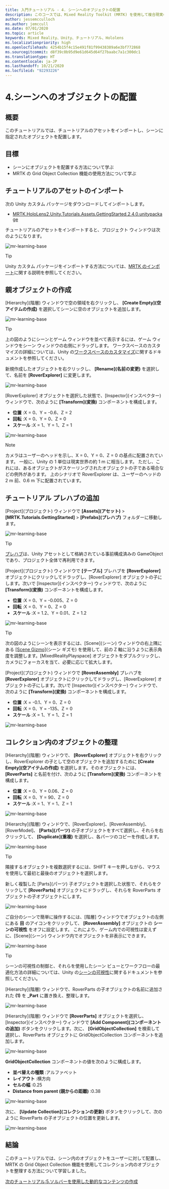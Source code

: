 ```yaml
---
title: 入門チュートリアル - 4. シーンへのオブジェクトの配置
description: このコースでは、Mixed Reality Toolkit (MRTK) を使用して複合現実のアプリケーションを作成する方法について説明します。
author: jessemcculloch
ms.author: jemccull
ms.date: 07/01/2020
ms.topic: article
keywords: Mixed Reality、Unity、チュートリアル、Hololens
ms.localizationpriority: high
ms.openlocfilehash: 4254b15f4c15e491f81f99438389a6e3bf772868
ms.sourcegitcommit: d8f39c0b95d9e61d645d64f27baabc7a1c300dc1
ms.translationtype: HT
ms.contentlocale: ja-JP
ms.lasthandoff: 10/21/2020
ms.locfileid: "92293226"
---
```

# <a name="4-positioning-objects-in-the-scene"></a>4.シーンへのオブジェクトの配置

## <a name="overview"></a>概要

このチュートリアルでは、チュートリアルのアセットをインポートし、シーンに指定されたオブジェクトを配置します。

## <a name="objectives"></a>目標

* シーンにオブジェクトを配置する方法について学ぶ
* MRTK の Grid Object Collection 機能の使用方法について学ぶ

## <a name="importing-the-tutorial-assets"></a>チュートリアルのアセットのインポート

次の Unity カスタム パッケージをダウンロードしてインポートします。

* [MRTK.HoloLens2.Unity.Tutorials.Assets.GettingStarted.2.4.0.unitypackage](https://github.com/microsoft/MixedRealityLearning/releases/download/getting-started-v2.4.0/MRTK.HoloLens2.Unity.Tutorials.Assets.GettingStarted.2.4.0.unitypackage)

チュートリアルのアセットをインポートすると、プロジェクト ウィンドウは次のようになります。

![mr-learning-base](images/mr-learning-base/base-04-section1-step1-1.png)

> [!TIP]
> Unity カスタム パッケージをインポートする方法については、[MRTK のインポート](mr-learning-base-02.md#importing-the-mixed-reality-toolkit)に関する説明を参照してください。

## <a name="creating-the-parent-object"></a>親オブジェクトの作成

[Hierarchy]\(階層\) ウィンドウで空の領域を右クリックし、 **[Create Empty]\(空アイテムの作成\)** を選択してシーンに空のオブジェクトを追加します。

![mr-learning-base](images/mr-learning-base/base-04-section2-step1-1.png)

> [!TIP]
> 上の図のようにシーンとゲーム ウィンドウを並べて表示するには、ゲーム ウィンドウをシーン ウィンドウの右側にドラッグします。 ワークスペースのカスタマイズの詳細については、Unity の<a href="https://docs.unity3d.com/Manual/CustomizingYourWorkspace.html" target="_blank">ワークスペースのカスタマイズ</a>に関するドキュメントを参照してください。

新規作成したオブジェクトを右クリックし、 **[Rename]\(名前の変更\)** を選択して、名前を **[RoverExplorer]** に変更します。

![mr-learning-base](images/mr-learning-base/base-04-section2-step1-2.png)

[RoverExplorer] オブジェクトを選択した状態で、[Inspector]\(インスペクター\) ウィンドウで、次のように **[Transform]\(変換\)** コンポーネントを構成します。

* **位置** :X = 0、Y = -0.6、Z = 2
* **回転** :X = 0、Y = 0、Z = 0
* **スケール** :X = 1、Y = 1、Z = 1

![mr-learning-base](images/mr-learning-base/base-04-section2-step1-3.png)

> [!NOTE]
> カメラはユーザーのヘッドを示し、X = 0、Y = 0、Z = 0 の基点に配置されています。 一般に、Unity の 1 単位は現実世界の約 1 m に相当します。 ただし、これには、あるオブジェクトがスケーリングされたオブジェクトの子である場合などの例外があります。 上のシナリオで RoverExplorer は、ユーザーのヘッドの 2 m 前、0.6 m 下に配置されています。

## <a name="adding-the-tutorial-prefabs"></a>チュートリアル プレハブの追加

[Project]\(プロジェクト\) ウィンドウで **[Assets]\(アセット\)**  >  **[MRTK.Tutorials.GettingStarted]**  >  **[Prefabs]\(プレハブ\)** フォルダーに移動します。

![mr-learning-base](images/mr-learning-base/base-04-section3-step1-1.png)

> [!TIP]
> <a href="https://docs.unity3d.com/Manual/Prefabs.html" target="_blank">プレハブ</a>は、Unity アセットとして格納されている事前構成済みの GameObject であり、プロジェクト全体で再利用できます。

[Project]\(プロジェクト\) ウィンドウで **[テーブル]** プレハブを **[RoverExplorer]** オブジェクトにクリックしてドラッグし、[RoverExplorer] オブジェクトの子にします。次いで [Inspector]\(インスペクター\) ウィンドウで、次のように **[Transform]\(変換\)** コンポーネントを構成します。

* **位置** :X = 0、Y = -0.005、Z = 0
* **回転** :X = 0、Y = 0、Z = 0
* **スケール** :X = 1.2、Y = 0.01、Z = 1.2

![mr-learning-base](images/mr-learning-base/base-04-section3-step1-2.png)

> [!TIP]
> 次の図のようにシーンを表示するには、[Scene]\(シーン\) ウィンドウの右上隅にある <a href="https://docs.unity3d.com/Manual/SceneViewNavigation.html" target="_blank">[Scene Gizmo]</a>\(シーン ギズモ\) を使用して、前の Z 軸に沿うように表示角度を調整します。[MixedRealityPlayspace] オブジェクトをダブルクリックし、カメラにフォーカスを当て、必要に応じて拡大します。

[Project]\(プロジェクト\) ウィンドウで **[RoverAssembly]** プレハブを **[RoverExplorer]** オブジェクトにクリックしてドラッグし、[RoverExplorer] オブジェクトの子にします。次いで [Inspector]\(インスペクター\) ウィンドウで、次のように **[Transform]\(変換\)** コンポーネントを構成します。

* **位置** :X = -0.1、Y = 0、Z = 0
* **回転** :X = 0、Y = -135、Z = 0
* **スケール** :X = 1、Y = 1、Z = 1

![mr-learning-base](images/mr-learning-base/base-04-section3-step1-3.png)

## <a name="organizing-objects-in-a-collection"></a>コレクション内のオブジェクトの整理

[Hierarchy]\(階層\) ウィンドウで、 **[RoverExplorer]** オブジェクトを右クリックし、RoverExplorer の子として空のオブジェクトを追加するために **[Create Empty]\(空アイテムの作成\)** を選択します。そのオブジェクトには、 **[RoverParts]** と名前を付け、次のように **[Transform]\(変換\)** コンポーネントを構成します。

* **位置** :X = 0、Y = 0.06、Z = 0
* **回転** :X = 0、Y = 90、Z = 0
* **スケール** :X = 1、Y = 1、Z = 1

![mr-learning-base](images/mr-learning-base/base-04-section4-step1-1.png)

[Hierarchy]\(階層\) ウィンドウで、[RoverExplorer]、[RoverAssembly]、[RoverModel]、 **[Parts]\(パーツ\)** の子オブジェクトをすべて選択し、それらを右クリックして、 **[Duplicate]\(重複\)** を選択し、各パーツのコピーを作成します。

![mr-learning-base](images/mr-learning-base/base-04-section4-step1-2.png)

> [!TIP]
> 隣接するオブジェクトを複数選択するには、SHIFT キーを押しながら、マウスを使用して最初と最後のオブジェクトを選択します。

新しく複製した [Parts]\(パーツ\) 子オブジェクトを選択した状態で、それらをクリックして **[RoverParts]** オブジェクトにドラッグし、それらを RoverParts オブジェクトの子オブジェクトにします。

![mr-learning-base](images/mr-learning-base/base-04-section4-step1-3.png)

ご自分のシーンで簡単に操作するには、[階層] ウィンドウでオブジェクトの左側にある **目** のアイコンをクリックして、 **[RoverAssembly]** オブジェクトの **シーンの可視性** をオフに設定します。 これにより、ゲーム内での可視性は変えずに、[Scene]\(シーン\) ウィンドウ内でオブジェクトを非表示にできます。

![mr-learning-base](images/mr-learning-base/base-04-section4-step1-4.png)

> [!TIP]
> シーンの可視性の制御と、それらを使用したシーン ビューとワークフローの最適化方法の詳細については、Unity の<a href="https://docs.unity3d.com/Manual/SceneVisibility.html" target="_blank">シーンの可視性</a>に関するドキュメントを参照してください。

[Hierarchy]\(階層\) ウィンドウで、RoverParts の子オブジェクトの名前に追加された **(1)** を **_Part** に置き換え、整理します。

![mr-learning-base](images/mr-learning-base/base-04-section4-step1-5.png)

[Hierarchy]\(階層\) ウィンドウで **[RoverParts]** オブジェクトを選択し、[Inspector]\(インスペクター\) ウィンドウで **[Add Component]\(コンポーネントの追加\)** ボタンをクリックします。次に、 **[GridObjectCollection]** を検索して選択し、RoverParts オブジェクトに GridObjectCollection コンポーネントを追加します。

![mr-learning-base](images/mr-learning-base/base-04-section4-step1-6.png)

**GridObjectCollection** コンポーネントの値を次のように構成します。

* **並べ替えの種類** :アルファベット
* **レイアウト** :横方向
* **セルの幅** :0.25
* **Distance from parent (親からの距離)** :0.38

![mr-learning-base](images/mr-learning-base/base-04-section4-step1-7.png)

次に、 **[Update Collection]\(コレクションの更新\)** ボタンをクリックして、次のように RoverParts の子オブジェクトの位置を更新します。

![mr-learning-base](images/mr-learning-base/base-04-section4-step1-8.png)

## <a name="congratulations"></a>結論

このチュートリアルでは、シーン内のオブジェクトをユーザーに対して配置し、MRTK の Grid Object Collection 機能を使用してコレクション内のオブジェクトを整理する方法について学習しました。

[次のチュートリアル:5.ソルバーを使用した動的なコンテンツの作成](mr-learning-base-05.md)